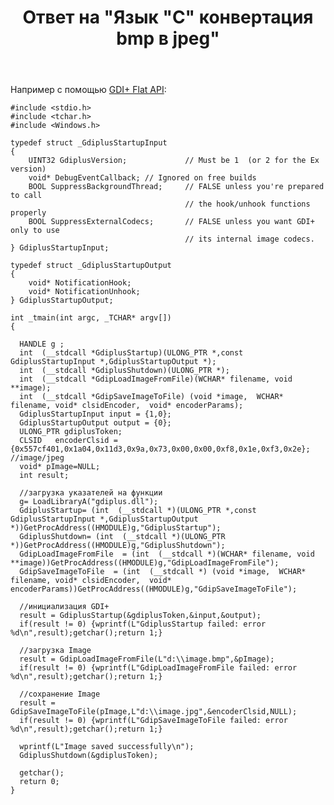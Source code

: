 ﻿---
title: "Ответ на \"Язык &quot;C&quot; конвертация bmp в jpeg\""
se.owner.user_id: 240512
se.owner.display_name: "MSDN.WhiteKnight"
se.owner.link: "https://ru.stackoverflow.com/users/240512/msdn-whiteknight"
se.answer_id: 854496
se.question_id: 854461
se.post_type: answer
se.is_accepted: True
---
<p>Например с помощью <a href="https://docs.microsoft.com/en-us/windows/desktop/gdiplus/-gdiplus-flatapi-flat" rel="nofollow noreferrer">GDI+ Flat API</a>:</p>

<pre><code>#include &lt;stdio.h&gt;
#include &lt;tchar.h&gt;
#include &lt;Windows.h&gt;

typedef struct _GdiplusStartupInput
{
    UINT32 GdiplusVersion;             // Must be 1  (or 2 for the Ex version)
    void* DebugEventCallback; // Ignored on free builds
    BOOL SuppressBackgroundThread;     // FALSE unless you're prepared to call 
                                       // the hook/unhook functions properly
    BOOL SuppressExternalCodecs;       // FALSE unless you want GDI+ only to use
                                       // its internal image codecs.
} GdiplusStartupInput;

typedef struct _GdiplusStartupOutput
{      
    void* NotificationHook;
    void* NotificationUnhook;
} GdiplusStartupOutput;

int _tmain(int argc, _TCHAR* argv[])
{       

  HANDLE g ;
  int  (__stdcall *GdiplusStartup)(ULONG_PTR *,const GdiplusStartupInput *,GdiplusStartupOutput *);
  int  (__stdcall *GdiplusShutdown)(ULONG_PTR *);  
  int  (__stdcall *GdipLoadImageFromFile)(WCHAR* filename, void **image);
  int  (__stdcall *GdipSaveImageToFile) (void *image,  WCHAR* filename, void* clsidEncoder,  void* encoderParams);
  GdiplusStartupInput input = {1,0};
  GdiplusStartupOutput output = {0};
  ULONG_PTR gdiplusToken;
  CLSID   encoderClsid ={0x557cf401,0x1a04,0x11d3,0x9a,0x73,0x00,0x00,0xf8,0x1e,0xf3,0x2e}; //image/jpeg
  void* pImage=NULL;
  int result;   

  //загрузка указателей на функции
  g= LoadLibraryA("gdiplus.dll");
  GdiplusStartup= (int  (__stdcall *)(ULONG_PTR *,const GdiplusStartupInput *,GdiplusStartupOutput *))GetProcAddress((HMODULE)g,"GdiplusStartup");
  GdiplusShutdown= (int  (__stdcall *)(ULONG_PTR *))GetProcAddress((HMODULE)g,"GdiplusShutdown");
  GdipLoadImageFromFile  = (int  (__stdcall *)(WCHAR* filename, void **image))GetProcAddress((HMODULE)g,"GdipLoadImageFromFile");
  GdipSaveImageToFile  = (int  (__stdcall *) (void *image,  WCHAR* filename, void* clsidEncoder,  void* encoderParams))GetProcAddress((HMODULE)g,"GdipSaveImageToFile");

  //инициализация GDI+
  result = GdiplusStartup(&amp;gdiplusToken,&amp;input,&amp;output);
  if(result != 0) {wprintf(L"GdiplusStartup failed: error %d\n",result);getchar();return 1;}

  //загрузка Image
  result = GdipLoadImageFromFile(L"d:\\image.bmp",&amp;pImage);
  if(result != 0) {wprintf(L"GdipLoadImageFromFile failed: error %d\n",result);getchar();return 1;}

  //сохранение Image
  result = GdipSaveImageToFile(pImage,L"d:\\image.jpg",&amp;encoderClsid,NULL);  
  if(result != 0) {wprintf(L"GdipSaveImageToFile failed: error %d\n",result);getchar();return 1;}

  wprintf(L"Image saved successfully\n");
  GdiplusShutdown(&amp;gdiplusToken);  

  getchar();
  return 0;
}
</code></pre>
